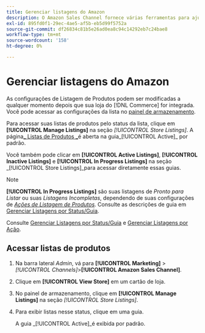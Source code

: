 ```yaml
---
title: Gerenciar listagens do Amazon
description: O Amazon Sales Channel fornece várias ferramentas para ajudá-lo a gerenciar suas listagens do Amazon com o administrador do Commerce.
exl-id: 895fd0f1-29ec-4ae5-af5b-eb5d99f5752a
source-git-commit: df26834c81b5e26ad0ea8c94c14292eb7c24bae8
workflow-type: tm+mt
source-wordcount: '158'
ht-degree: 0%

---
```


# Gerenciar listagens do Amazon

As configurações de Listagem de Produtos podem ser modificadas a qualquer momento depois que sua loja do [!DNL Commerce] for integrada. Você pode acessar as configurações da lista no [painel de armazenamento](./amazon-store-dashboard.md).

Para acessar suas listas de produtos pelo status da lista, clique em **[!UICONTROL Manage Listings]** na seção _[!UICONTROL Store Listings]_. A página[_ Listas de Produtos _](./managing-listings-by-tab.md)é aberta na guia_[!UICONTROL Active]_ por padrão.

Você também pode clicar em **[!UICONTROL Active Listings]**, **[!UICONTROL Inactive Listings]** e **[!UICONTROL In Progress Listings]** na seção _[!UICONTROL Store Listings]_para acessar diretamente essas guias.

>[!NOTE]
>
>**[!UICONTROL In Progress Listings]** são suas listagens de _Pronto para Listar_ ou suas _Listagens Incompletas_, dependendo de suas configurações de [_Ações de Listagem de Produtos_](./product-listing-actions.md). Consulte as descrições de guia em [Gerenciar Listagens por Status/Guia](./managing-listings-by-tab.md).

Consulte [Gerenciar Listagens por Status/Guia](./managing-listings-by-tab.md) e [Gerenciar Listagens por Ação](./managing-listings-by-action.md).

## Acessar listas de produtos

1. Na barra lateral _Admin_, vá para **[!UICONTROL Marketing]** > _[!UICONTROL Channels]_>**[!UICONTROL Amazon Sales Channel]**.

1. Clique em **[!UICONTROL View Store]** em um cartão de loja.

1. No painel de armazenamento, clique em **[!UICONTROL Manage Listings]** na seção _[!UICONTROL Store Listings]_.

1. Para exibir listas nesse status, clique em uma guia.

   A guia _[!UICONTROL Active]_é exibida por padrão.
